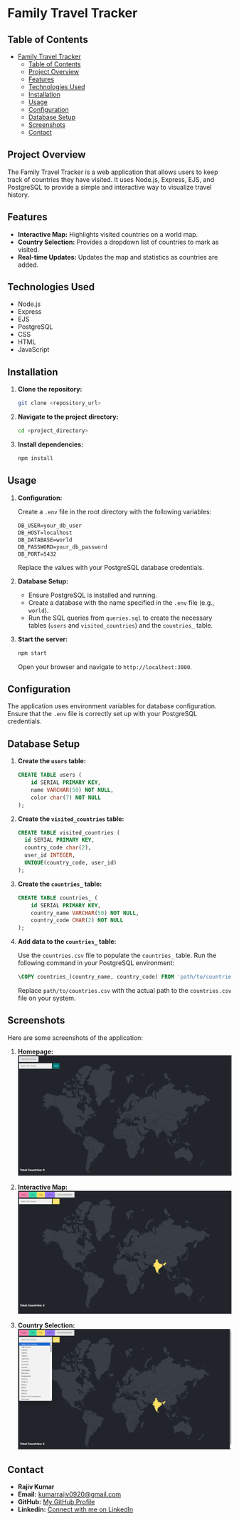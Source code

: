 # Family Travel Tracker

## Table of Contents
- [Family Travel Tracker](#family-travel-tracker)
  - [Table of Contents](#table-of-contents)
  - [Project Overview](#project-overview)
  - [Features](#features)
  - [Technologies Used](#technologies-used)
  - [Installation](#installation)
  - [Usage](#usage)
  - [Configuration](#configuration)
  - [Database Setup](#database-setup)
  - [Screenshots](#screenshots)
  - [Contact](#contact)

## Project Overview

The Family Travel Tracker is a web application that allows users to keep track of countries they have visited. It uses Node.js, Express, EJS, and PostgreSQL to provide a simple and interactive way to visualize travel history.

## Features

*   **Interactive Map:** Highlights visited countries on a world map.
*   **Country Selection:** Provides a dropdown list of countries to mark as visited.
*   **Real-time Updates:** Updates the map and statistics as countries are added.

## Technologies Used

*   Node.js
*   Express
*   EJS
*   PostgreSQL
*   CSS
*   HTML
*   JavaScript

## Installation

1.  **Clone the repository:**

    ```sh
    git clone <repository_url>
    ```
2. **Navigate to the project directory:**
    ```sh
    cd <project_directory>
    ```
2.  **Install dependencies:**

    ```sh
    npm install
    ```

## Usage

1.  **Configuration:**

    Create a `.env` file in the root directory with the following variables:

    ```env
    DB_USER=your_db_user
    DB_HOST=localhost
    DB_DATABASE=world
    DB_PASSWORD=your_db_password
    DB_PORT=5432
    ```

    Replace the values with your PostgreSQL database credentials.
2.  **Database Setup:**

    *   Ensure PostgreSQL is installed and running.
    *   Create a database with the name specified in the `.env` file (e.g., `world`).
    *   Run the SQL queries from `queries.sql` to create the necessary tables (`users` and `visited_countries`) and the `countries_` table.
3.  **Start the server:**

    ```sh
    npm start
    ```

    Open your browser and navigate to `http://localhost:3000`.

## Configuration

The application uses environment variables for database configuration. Ensure that the `.env` file is correctly set up with your PostgreSQL credentials.

## Database Setup

1.  **Create the `users` table:**

    ```sql
    CREATE TABLE users (
        id SERIAL PRIMARY KEY,
        name VARCHAR(50) NOT NULL,
        color char(7) NOT NULL
    );
    ```
2.  **Create the `visited_countries` table:**

    ```sql
    CREATE TABLE visited_countries (
      id SERIAL PRIMARY KEY,
      country_code char(2),
      user_id INTEGER,
      UNIQUE(country_code, user_id)
    );
    ```
3.  **Create the `countries_` table:**
    ```sql
    CREATE TABLE countries_ (
        id SERIAL PRIMARY KEY,
        country_name VARCHAR(50) NOT NULL,
        country_code CHAR(2) NOT NULL
    );
    ```
4.  **Add data to the `countries_` table:**

    Use the `countries.csv` file to populate the `countries_` table. Run the following command in your PostgreSQL environment:

    ```sql
    \COPY countries_(country_name, country_code) FROM 'path/to/countries.csv' DELIMITER ',' CSV HEADER;
    ```

    Replace `path/to/countries.csv` with the actual path to the `countries.csv` file on your system.

## Screenshots

Here are some screenshots of the application:

1. **Homepage:**
   ![Homepage](./screenshots/homepage.png)

2. **Interactive Map:**
   ![Interactive Map](./screenshots/interactive_map.png)

3. **Country Selection:**
   ![Country Selection](./screenshots/country_selection.png)

## Contact

*   **Rajiv Kumar**
*   **Email:** kumarrajiv0920@gmail.com
*   **GitHub:** [My GitHub Profile](https://github.com/Rajiv-0920)
*   **Linkedin:** [Connect with me on LinkedIn](https://www.linkedin.com/in/rajiv4373)